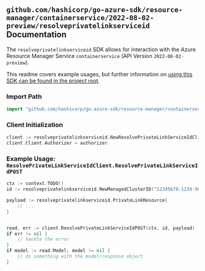 
## `github.com/hashicorp/go-azure-sdk/resource-manager/containerservice/2022-08-02-preview/resolveprivatelinkserviceid` Documentation

The `resolveprivatelinkserviceid` SDK allows for interaction with the Azure Resource Manager Service `containerservice` (API Version `2022-08-02-preview`).

This readme covers example usages, but further information on [using this SDK can be found in the project root](https://github.com/hashicorp/go-azure-sdk/tree/main/docs).

### Import Path

```go
import "github.com/hashicorp/go-azure-sdk/resource-manager/containerservice/2022-08-02-preview/resolveprivatelinkserviceid"
```


### Client Initialization

```go
client := resolveprivatelinkserviceid.NewResolvePrivateLinkServiceIdClientWithBaseURI("https://management.azure.com")
client.Client.Authorizer = authorizer
```


### Example Usage: `ResolvePrivateLinkServiceIdClient.ResolvePrivateLinkServiceIdPOST`

```go
ctx := context.TODO()
id := resolveprivatelinkserviceid.NewManagedClusterID("12345678-1234-9876-4563-123456789012", "example-resource-group", "resourceValue")

payload := resolveprivatelinkserviceid.PrivateLinkResource{
	// ...
}


read, err := client.ResolvePrivateLinkServiceIdPOST(ctx, id, payload)
if err != nil {
	// handle the error
}
if model := read.Model; model != nil {
	// do something with the model/response object
}
```
